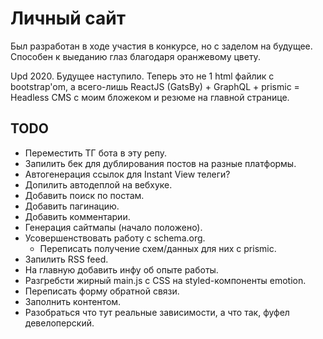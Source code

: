 # Личный сайт

Был разработан в ходе участия в конкурсе, но с заделом на будущее. 
Способен к выеданию глаз благодаря оранжевому цвету.

Upd 2020. Будущее наступило. Теперь это не 1 html файлик с bootstrap'om, 
а всего-лишь ReactJS (GatsBy) + GraphQL + prismic = Headless CMS с моим 
бложеком и резюме на главной странице.

## TODO

- Переместить ТГ бота в эту репу.
- Запилить бек для дублирования постов на разные платформы.
- Автогенерация ссылок для Instant View телеги?
- Допилить автодеплой на вебхуке.
- Добавить поиск по постам.
- Добавить пагинацию.
- Добавить комментарии.
- Генерация сайтмапы (начало положено).
- Усовершенствовать работу с schema.org.
    - Переписать получение схем/данных для них с prismic.
- Запилить RSS feed.
- На главную добавить инфу об опыте работы.
- Разгребсти жирный main.js с CSS на styled-компоненты emotion.
- Переписать форму обратной связи.
- Заполнить контентом.
- Разобраться что тут реальные зависимости, а что так, фуфел девелоперский.